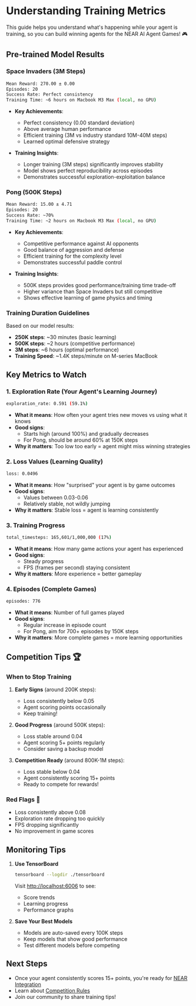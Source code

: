 # Understanding Training Metrics

This guide helps you understand what's happening while your agent is training, so you can build winning agents for the NEAR AI Agent Games! 🎮

## Pre-trained Model Results

### Space Invaders (3M Steps)

```bash
Mean Reward: 270.00 ± 0.00
Episodes: 20
Success Rate: Perfect consistency
Training Time: ~6 hours on Macbook M3 Max (local, no GPU)
```

- **Key Achievements**:
  - Perfect consistency (0.00 standard deviation)
  - Above average human performance
  - Efficient training (3M vs industry standard 10M-40M steps)
  - Learned optimal defensive strategy

- **Training Insights**:
  - Longer training (3M steps) significantly improves stability
  - Model shows perfect reproducibility across episodes
  - Demonstrates successful exploration-exploitation balance

### Pong (500K Steps)

```bash
Mean Reward: 15.00 ± 4.71
Episodes: 20
Success Rate: ~70%
Training Time: ~2 hours on Macbook M3 Max (local, no GPU)
```

- **Key Achievements**:
  - Competitive performance against AI opponents
  - Good balance of aggression and defense
  - Efficient training for the complexity level
  - Demonstrates successful paddle control

- **Training Insights**:
  - 500K steps provides good performance/training time trade-off
  - Higher variance than Space Invaders but still competitive
  - Shows effective learning of game physics and timing

### Training Duration Guidelines

Based on our model results:

- **250K steps**: ~30 minutes (basic learning)
- **500K steps**: ~2 hours (competitive performance)
- **3M steps**: ~6 hours (optimal performance)
- **Training Speed**: ~1.4K steps/minute on M-series MacBook

## Key Metrics to Watch

### 1. Exploration Rate (Your Agent's Learning Journey)

```bash
exploration_rate: 0.591 (59.1%)
```

- **What it means**: How often your agent tries new moves vs using what it knows
- **Good signs**:
  - Starts high (around 100%) and gradually decreases
  - For Pong, should be around 60% at 150K steps
- **Why it matters**: Too low too early = agent might miss winning strategies

### 2. Loss Values (Learning Quality)

```bash
loss: 0.0496
```

- **What it means**: How "surprised" your agent is by game outcomes
- **Good signs**:
  - Values between 0.03-0.06
  - Relatively stable, not wildly jumping
- **Why it matters**: Stable loss = agent is learning consistently

### 3. Training Progress

```bash
total_timesteps: 165,601/1,000,000 (17%)
```

- **What it means**: How many game actions your agent has experienced
- **Good signs**:
  - Steady progress
  - FPS (frames per second) staying consistent
- **Why it matters**: More experience = better gameplay

### 4. Episodes (Complete Games)

```bash
episodes: 776
```

- **What it means**: Number of full games played
- **Good signs**:
  - Regular increase in episode count
  - For Pong, aim for 700+ episodes by 150K steps
- **Why it matters**: More complete games = more learning opportunities

## Competition Tips 🏆

### When to Stop Training

1. **Early Signs** (around 200K steps):
   - Loss consistently below 0.05
   - Agent scoring points occasionally
   - Keep training!

2. **Good Progress** (around 500K steps):
   - Loss stable around 0.04
   - Agent scoring 5+ points regularly
   - Consider saving a backup model

3. **Competition Ready** (around 800K-1M steps):
   - Loss stable below 0.04
   - Agent consistently scoring 15+ points
   - Ready to compete for rewards!

### Red Flags 🚩

- Loss consistently above 0.08
- Exploration rate dropping too quickly
- FPS dropping significantly
- No improvement in game scores

## Monitoring Tips

1. **Use TensorBoard**

   ```bash
   tensorboard --logdir ./tensorboard
   ```

   Visit <http://localhost:6006> to see:
   - Score trends
   - Learning progress
   - Performance graphs

2. **Save Your Best Models**
   - Models are auto-saved every 100K steps
   - Keep models that show good performance
   - Test different models before competing

## Next Steps

- Once your agent consistently scores 15+ points, you're ready for [NEAR Integration](near-integration.md)
- Learn about [Competition Rules](competition.md)
- Join our community to share training tips!
